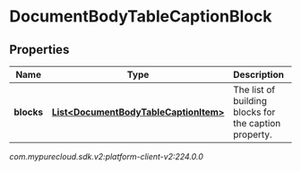 # DocumentBodyTableCaptionBlock


## Properties

| Name | Type | Description | Notes |
| ------------ | ------------- | ------------- | ------------- |
| **blocks** | [**List&lt;DocumentBodyTableCaptionItem&gt;**](DocumentBodyTableCaptionItem) | The list of building blocks for the caption property. |  |




_com.mypurecloud.sdk.v2:platform-client-v2:224.0.0_
